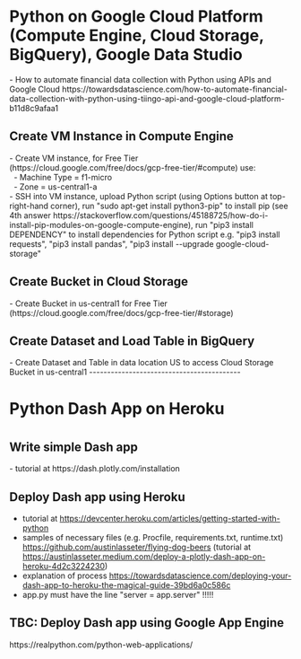 <h1>Python on Google Cloud Platform (Compute Engine, Cloud Storage, BigQuery), Google Data Studio</h1>
- How to automate financial data collection with Python using APIs and Google Cloud https://towardsdatascience.com/how-to-automate-financial-data-collection-with-python-using-tiingo-api-and-google-cloud-platform-b11d8c9afaa1

<h2>Create VM Instance in Compute Engine</h2>
- Create VM instance, for Free Tier (https://cloud.google.com/free/docs/gcp-free-tier/#compute) use:<br/>
&nbsp; - Machine Type = f1-micro<br/>
&nbsp; - Zone = us-central1-a<br/>
- SSH into VM instance, upload Python script (using Options button at top-right-hand corner), run "sudo apt-get install python3-pip" to install pip (see 4th answer https://stackoverflow.com/questions/45188725/how-do-i-install-pip-modules-on-google-compute-engine), run "pip3 install DEPENDENCY" to install dependencies for Python script e.g. "pip3 install requests", "pip3 install pandas", "pip3 install --upgrade google-cloud-storage"<br/>

<h2>Create Bucket in Cloud Storage</h2>
- Create Bucket in us-central1 for Free Tier (https://cloud.google.com/free/docs/gcp-free-tier/#storage)

<h2>Create Dataset and Load Table in BigQuery</h2>
- Create Dataset and Table in data location US to access Cloud Storage Bucket in us-central1
  ------------------------------------------

<h1>Python Dash App on Heroku<h1>
<h2>Write simple Dash app</h2>
- tutorial at https://dash.plotly.com/installation

<h2>Deploy Dash app using Heroku</h2>

- tutorial at https://devcenter.heroku.com/articles/getting-started-with-python  
- samples of necessary files (e.g. Procfile, requirements.txt, runtime.txt) https://github.com/austinlasseter/flying-dog-beers (tutorial at https://austinlasseter.medium.com/deploy-a-plotly-dash-app-on-heroku-4d2c3224230)  
- explanation of process https://towardsdatascience.com/deploying-your-dash-app-to-heroku-the-magical-guide-39bd6a0c586c
- app.py must have the line "server = app.server" !!!!!

<h2>TBC: Deploy Dash app using Google App Engine</h2>
https://realpython.com/python-web-applications/
